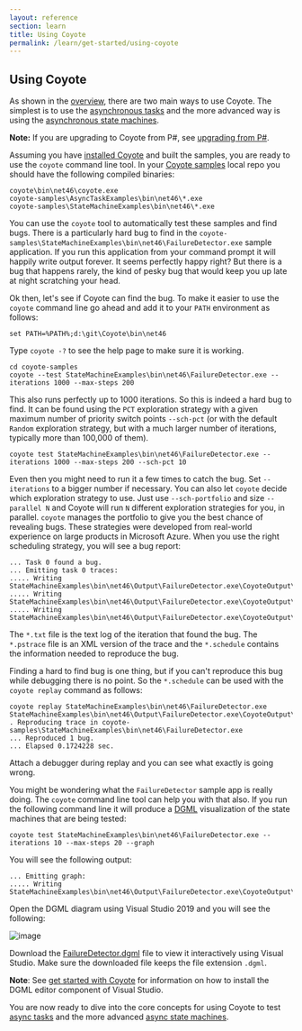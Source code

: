 ```yaml
---
layout: reference
section: learn
title: Using Coyote
permalink: /learn/get-started/using-coyote
---
```


## Using Coyote

As shown in the [overview](/coyote/learn/overview/what-is-coyote), there are two main ways to use Coyote. The simplest is to use the [asynchronous tasks](/coyote/learn/programming-models/async/overview) and the more advanced way is using the [asynchronous state machines](/coyote/learn/programming-models/machines/overview).

**Note:** If you are upgrading to Coyote from P#, see [upgrading from P#](/coyote/learn/get-started/upgrade).

Assuming you have [installed Coyote](/coyote/learn/get-started/install) and built the samples, you are ready to use the `coyote` command line tool. In your [Coyote samples](http://github.com/microsoft/coyote-samples) local repo you should have the following compiled binaries:

```
coyote\bin\net46\coyote.exe
coyote-samples\AsyncTaskExamples\bin\net46\*.exe
coyote-samples\StateMachineExamples\bin\net46\*.exe
```

You can use the `coyote` tool to automatically test these samples and find bugs. There is a particularly hard bug to find in the `coyote-samples\StateMachineExamples\bin\net46\FailureDetector.exe` sample application. If you run this application from your command prompt it will happily write output forever. It seems perfectly happy right?  But there is a bug that happens rarely, the kind of pesky bug that would keep you up late at night scratching your head.

Ok then, let's see if Coyote can find the bug. To make it easier to use the `coyote` command line go ahead and add it to your `PATH` environment as follows:

```
set PATH=%PATH%;d:\git\Coyote\bin\net46
```

Type `coyote -?` to see the help page to make sure it is working.

```
cd coyote-samples
coyote --test StateMachineExamples\bin\net46\FailureDetector.exe --iterations 1000 --max-steps 200
```

This also runs perfectly up to 1000 iterations. So this is indeed a hard bug to find. It can be found using the `PCT` exploration strategy with a given maximum number of priority switch points `--sch-pct` (or with the default `Random` exploration strategy, but with a much larger number of iterations, typically more than 100,000 of them).

```
coyote test StateMachineExamples\bin\net46\FailureDetector.exe --iterations 1000 --max-steps 200 --sch-pct 10
```

Even then you might need to run it a few times to catch the bug. Set `--iterations` to a bigger number if necessary. You can also let `coyote` decide which exploration strategy to use. Just use `--sch-portfolio` and size `--parallel N` and Coyote will run `N` different exploration strategies for you, in parallel. `coyote` manages the portfolio to give you the best chance of revealing bugs. These strategies were developed from real-world experience on large products in Microsoft Azure. When you use the right scheduling strategy, you will see a bug report:

```
... Task 0 found a bug.
... Emitting task 0 traces:
..... Writing StateMachineExamples\bin\net46\Output\FailureDetector.exe\CoyoteOutput\FailureDetector_0_0.txt
..... Writing StateMachineExamples\bin\net46\Output\FailureDetector.exe\CoyoteOutput\FailureDetector_0_0.pstrace
..... Writing StateMachineExamples\bin\net46\Output\FailureDetector.exe\CoyoteOutput\FailureDetector_0_0.schedule
```

The `*.txt` file is the text log of the iteration that found the bug. The `*.pstrace` file is an XML version of the trace and the `*.schedule` contains the information needed to reproduce the bug.

Finding a hard to find bug is one thing, but if you can't reproduce this bug while debugging there is no point. So the `*.schedule` can be used with the `coyote replay` command as follows:

```
coyote replay StateMachineExamples\bin\net46\FailureDetector.exe StateMachineExamples\bin\net46\Output\FailureDetector.exe\CoyoteOutput\FailureDetector_0_0.schedule
. Reproducing trace in coyote-samples\StateMachineExamples\bin\net46\FailureDetector.exe
... Reproduced 1 bug.
... Elapsed 0.1724228 sec.
```
Attach a debugger during replay and you can see what exactly is going wrong.

You might be wondering what the `FailureDetector` sample app is really doing. The `coyote` command line tool can help you with that also. If you run the following command line it will produce a [DGML](https://en.wikipedia.org/wiki/DGML) visualization of the state machines that are being tested:

```
coyote test StateMachineExamples\bin\net46\FailureDetector.exe --iterations 10 --max-steps 20 --graph
```

You will see the following output:

```
... Emitting graph:
..... Writing StateMachineExamples\bin\net46\Output\FailureDetector.exe\CoyoteOutput\FailureDetector.dgml
```

Open the DGML diagram using Visual Studio 2019 and you will see the following:

![image](/coyote/assets/images/FailureDetector.png)

Download the [FailureDetector.dgml](/coyote/assets/images/FailureDetector.dgml) file to view it interactively using Visual Studio. Make sure the downloaded file keeps the file extension `.dgml`.

**Note**: See [get started with Coyote](/coyote/learn/get-started/install) for information on how to install the DGML editor component of Visual Studio.

You are now ready to dive into the core concepts for using Coyote to test [async tasks](/coyote/learn/programming-models/async/overview) and the more advanced [async state machines](/coyote/learn/programming-models/machines/overview).
